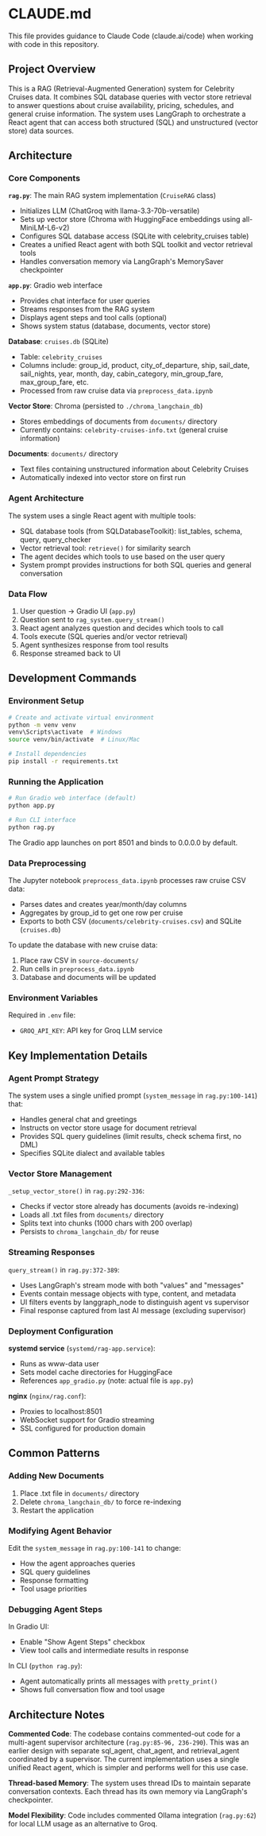 # CLAUDE.md

This file provides guidance to Claude Code (claude.ai/code) when working with code in this repository.

## Project Overview

This is a RAG (Retrieval-Augmented Generation) system for Celebrity Cruises data. It combines SQL database queries with vector store retrieval to answer questions about cruise availability, pricing, schedules, and general cruise information. The system uses LangGraph to orchestrate a React agent that can access both structured (SQL) and unstructured (vector store) data sources.

## Architecture

### Core Components

**`rag.py`**: The main RAG system implementation (`CruiseRAG` class)
- Initializes LLM (ChatGroq with llama-3.3-70b-versatile)
- Sets up vector store (Chroma with HuggingFace embeddings using all-MiniLM-L6-v2)
- Configures SQL database access (SQLite with celebrity_cruises table)
- Creates a unified React agent with both SQL toolkit and vector retrieval tools
- Handles conversation memory via LangGraph's MemorySaver checkpointer

**`app.py`**: Gradio web interface
- Provides chat interface for user queries
- Streams responses from the RAG system
- Displays agent steps and tool calls (optional)
- Shows system status (database, documents, vector store)

**Database**: `cruises.db` (SQLite)
- Table: `celebrity_cruises`
- Columns include: group_id, product, city_of_departure, ship, sail_date, sail_nights, year, month, day, cabin_category, min_group_fare, max_group_fare, etc.
- Processed from raw cruise data via `preprocess_data.ipynb`

**Vector Store**: Chroma (persisted to `./chroma_langchain_db`)
- Stores embeddings of documents from `documents/` directory
- Currently contains: `celebrity-cruises-info.txt` (general cruise information)

**Documents**: `documents/` directory
- Text files containing unstructured information about Celebrity Cruises
- Automatically indexed into vector store on first run

### Agent Architecture

The system uses a single React agent with multiple tools:
- SQL database tools (from SQLDatabaseToolkit): list_tables, schema, query, query_checker
- Vector retrieval tool: `retrieve()` for similarity search
- The agent decides which tools to use based on the user query
- System prompt provides instructions for both SQL queries and general conversation

### Data Flow

1. User question → Gradio UI (`app.py`)
2. Question sent to `rag_system.query_stream()`
3. React agent analyzes question and decides which tools to call
4. Tools execute (SQL queries and/or vector retrieval)
5. Agent synthesizes response from tool results
6. Response streamed back to UI

## Development Commands

### Environment Setup

```bash
# Create and activate virtual environment
python -m venv venv
venv\Scripts\activate  # Windows
source venv/bin/activate  # Linux/Mac

# Install dependencies
pip install -r requirements.txt
```

### Running the Application

```bash
# Run Gradio web interface (default)
python app.py

# Run CLI interface
python rag.py
```

The Gradio app launches on port 8501 and binds to 0.0.0.0 by default.

### Data Preprocessing

The Jupyter notebook `preprocess_data.ipynb` processes raw cruise CSV data:
- Parses dates and creates year/month/day columns
- Aggregates by group_id to get one row per cruise
- Exports to both CSV (`documents/celebrity-cruises.csv`) and SQLite (`cruises.db`)

To update the database with new cruise data:
1. Place raw CSV in `source-documents/`
2. Run cells in `preprocess_data.ipynb`
3. Database and documents will be updated

### Environment Variables

Required in `.env` file:
- `GROQ_API_KEY`: API key for Groq LLM service

## Key Implementation Details

### Agent Prompt Strategy

The system uses a single unified prompt (`system_message` in `rag.py:100-141`) that:
- Handles general chat and greetings
- Instructs on vector store usage for document retrieval
- Provides SQL query guidelines (limit results, check schema first, no DML)
- Specifies SQLite dialect and available tables

### Vector Store Management

`_setup_vector_store()` in `rag.py:292-336`:
- Checks if vector store already has documents (avoids re-indexing)
- Loads all .txt files from `documents/` directory
- Splits text into chunks (1000 chars with 200 overlap)
- Persists to `chroma_langchain_db/` for reuse

### Streaming Responses

`query_stream()` in `rag.py:372-389`:
- Uses LangGraph's stream mode with both "values" and "messages"
- Events contain message objects with type, content, and metadata
- UI filters events by langgraph_node to distinguish agent vs supervisor
- Final response captured from last AI message (excluding supervisor)

### Deployment Configuration

**systemd service** (`systemd/rag-app.service`):
- Runs as www-data user
- Sets model cache directories for HuggingFace
- References `app_gradio.py` (note: actual file is `app.py`)

**nginx** (`nginx/rag.conf`):
- Proxies to localhost:8501
- WebSocket support for Gradio streaming
- SSL configured for production domain

## Common Patterns

### Adding New Documents

1. Place .txt file in `documents/` directory
2. Delete `chroma_langchain_db/` to force re-indexing
3. Restart the application

### Modifying Agent Behavior

Edit the `system_message` in `rag.py:100-141` to change:
- How the agent approaches queries
- SQL query guidelines
- Response formatting
- Tool usage priorities

### Debugging Agent Steps

In Gradio UI:
- Enable "Show Agent Steps" checkbox
- View tool calls and intermediate results in response

In CLI (`python rag.py`):
- Agent automatically prints all messages with `pretty_print()`
- Shows full conversation flow and tool usage

## Architecture Notes

**Commented Code**: The codebase contains commented-out code for a multi-agent supervisor architecture (`rag.py:85-96, 236-290`). This was an earlier design with separate sql_agent, chat_agent, and retrieval_agent coordinated by a supervisor. The current implementation uses a single unified React agent, which is simpler and performs well for this use case.

**Thread-based Memory**: The system uses thread IDs to maintain separate conversation contexts. Each thread has its own memory via LangGraph's checkpointer.

**Model Flexibility**: Code includes commented Ollama integration (`rag.py:62`) for local LLM usage as an alternative to Groq.
